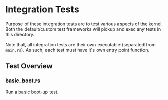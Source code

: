 # Integration Tests

Purpose of these integration tests are to test various aspects of the kernel. Both the default/custom test frameworks will pickup and exec any tests in this directory.

Note that, all integration tests are their own executable (separated from `main.rs`). As such, each test must have it's own entry point function.

## Test Overview

### basic_boot.rs

Run a basic boot-up test.
